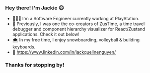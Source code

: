 ### Hey there! I'm Jackie 😊

- 👩🏻‍💻 I'm a Software Engineer currently working at PlayStation.
- 🔭 Previously, I was one the co-creators of ZusTime, a time travel debugger and component hierarchy visualizer for React/Zustand applications. Check it out below!
- 🌨 In my free time, I enjoy snowboarding, volleyball & building keyboards. 
- 🌟 https://www.linkedin.com/in/jackquelinenguyen/

### Thanks for stopping by! 


<!--
**jackquelinenguyen/jackquelinenguyen** is a ✨ _special_ ✨ repository because its `README.md` (this file) appears on your GitHub profile.

Here are some ideas to get you started:

- 🔭 I’m currently working on ...
- 🌱 I’m currently learning ...
- 👯 I’m looking to collaborate on ...
- 🤔 I’m looking for help with ...
- 💬 Ask me about ...
- 📫 How to reach me: ...
- 😄 Pronouns: ...
- ⚡ Fun fact: ...
-->
